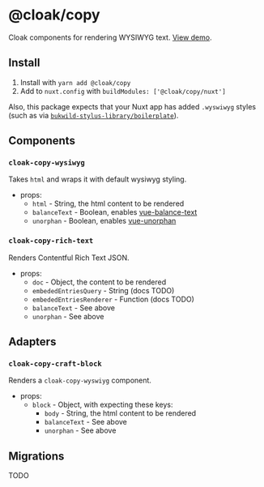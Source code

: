 # @cloak/copy

Cloak components for rendering WYSIWYG text.  [View demo](https://cloak-copy.netlify.app/).

## Install

1. Install with `yarn add @cloak/copy`
2. Add to `nuxt.config` with `buildModules: ['@cloak/copy/nuxt']`

Also, this package expects that your Nuxt app has added `.wyswiwyg` styles (such as via [`bukwild-stylus-library/boilerplate`](https://github.com/BKWLD/stylus-library/blob/master/boilerplate.styl)).

## Components

### `cloak-copy-wysiwyg`

Takes `html` and wraps it with default wysiwyg styling.

- props:
  - `html` - String, the html content to be rendered
  - `balanceText` - Boolean, enables [vue-balance-text](https://github.com/BKWLD/vue-balance-text)
  - `unorphan` - Boolean, enables [vue-unorphan](https://github.com/BKWLD/vue-unorphan)

### `cloak-copy-rich-text`

Renders Contentful Rich Text JSON.

- props:
  - `doc` - Object, the content to be rendered
  - `embededEntriesQuery` - String (docs TODO)
  - `embededEntriesRenderer` - Function (docs TODO)
  - `balanceText` - See above
  - `unorphan` - See above

## Adapters

### `cloak-copy-craft-block`

Renders a `cloak-copy-wyswiyg` component.

- props:
  - `block` - Object, with expecting these keys:
    - `body` - String, the html content to be rendered
    - `balanceText` - See above
    - `unorphan` - See above

## Migrations

TODO
